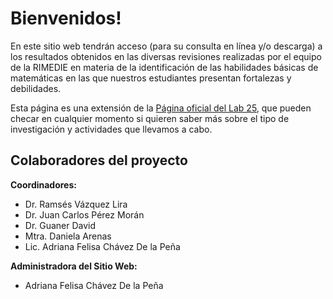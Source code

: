 # Bienvenidos!

En este sitio web tendrán acceso (para su consulta en línea y/o descarga) a los resultados obtenidos en las diversas revisiones realizadas por el equipo de la RIMEDIE en materia de la identificación de las habilidades básicas de matemáticas en las que nuestros estudiantes presentan fortalezas y debilidades.

Esta página es una extensión de la [Página oficial del Lab 25](https://bouzaslab25.github.io), que pueden checar en cualquier momento si quieren saber más sobre el tipo de investigación y actividades que llevamos a cabo.

## Colaboradores del proyecto
**Coordinadores:** 
- Dr. Ramsés Vázquez Lira
- Dr. Juan Carlos Pérez Morán
- Dr. Guaner David 
- Mtra. Daniela Arenas
- Lic. Adriana Felisa Chávez De la Peña

**Administradora del Sitio Web:**
- Adriana Felisa Chávez De la Peña
